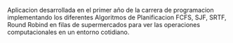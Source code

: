 Aplicacion desarrollada en el primer año de la carrera de programacion implementando los diferentes Algoritmos de Planificacion FCFS, SJF, SRTF, Round Robind en filas de supermercados para ver las operaciones computacionales en un entorno cotidiano.
